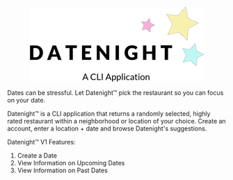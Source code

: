 <p align="center">
  <img width="400" height="171" src="public/assets/datenight_logo_readme.png">
</p>

Dates can be stressful. Let Datenight™️ pick the restaurant so you can focus on your date.

Datenight™️ is a CLI application that returns a randomly selected, highly rated restaurant within a neighborhood or location of your choice. Create an account, enter a location + date and browse Datenight's suggestions.

Datenight™️ V1 Features:

1. Create a Date
2. View Information on Upcoming Dates
3. View Information on Past Dates
